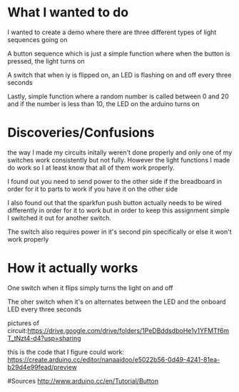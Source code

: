 # What I wanted to do
I wanted to create a demo where there are three different types of light sequences going on

A button sequence which is just a simple function where when the button is pressed, the light turns on

A switch that when iy is flipped on, an LED is flashing on and off every three seconds

Lastly, simple function where a random number is called between 0 and 20 and if the number is less than 10, the LED on the arduino turns on

# Discoveries/Confusions
the way I made my circuits initally weren't done properly and only one of my switches work consistently but not fully. However the light functions I made do work so I at least know that all of them work properly.

I found out you need to send power to the other side if the breadboard in order for it to parts to work if you have it on the other side

I also found out that the sparkfun push button actually needs to be wired differently in order for it to work but in order to keep this assignment simple I switched it out for another switch.

The switch also requires power in it's second pin specifically or else it won't work properly 

# How it actually works
One switch when it flips simply turns the light on and off

The oher switch when it's on alternates between the LED and the onboard LED every three seconds

pictures of circuit:https://drive.google.com/drive/folders/1PeDBddsdboHe1y1YFMTf6mT_tNzt4-d4?usp=sharing

this is the code that I figure could work:
 https://create.arduino.cc/editor/nanaaidoo/e5022b56-0d49-4241-81ea-b29d4e99fead/preview

#Sources
http://www.arduino.cc/en/Tutorial/Button
